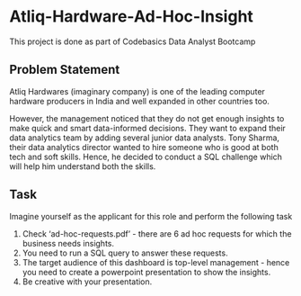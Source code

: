 # Atliq-Hardware-Ad-Hoc-Insight
This project is done as part of Codebasics Data Analyst Bootcamp

## Problem Statement
Atliq Hardwares (imaginary company) is one of the leading computer hardware producers in India and well expanded in other countries too.

However, the management noticed that they do not get enough insights to make quick and smart data-informed decisions. They want to expand their data analytics team by adding several junior data analysts.
Tony Sharma, their data analytics director wanted to hire someone who is good at both tech and soft skills. Hence, he decided to conduct a SQL challenge which will help him understand both the skills.

## Task
Imagine yourself as the applicant for this role and perform the following task
1. Check ‘ad-hoc-requests.pdf’ - there are 6 ad hoc requests for which the business needs insights.
2. You need to run a SQL query to answer these requests. 
3. The target audience of this dashboard is top-level management - hence you need to create a powerpoint presentation to show the insights.
4. Be creative with your presentation.
